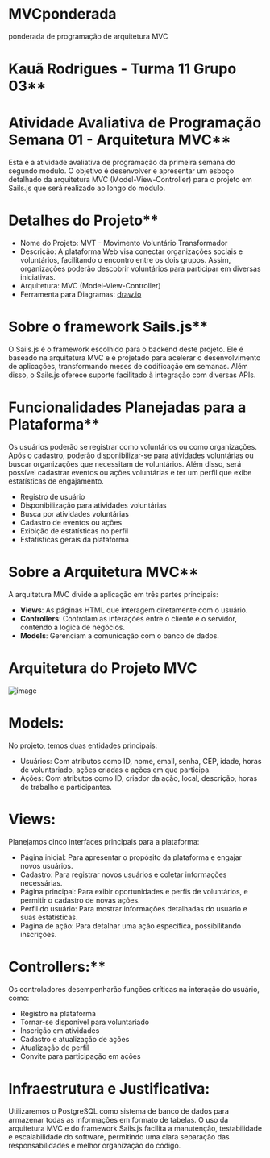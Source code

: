 # MVCponderada
ponderada de programação de arquitetura MVC

# Kauã Rodrigues - Turma 11 Grupo 03**

# Atividade Avaliativa de Programação Semana 01 - Arquitetura MVC**

Esta é a atividade avaliativa de programação da primeira semana do segundo módulo. O objetivo é desenvolver e apresentar um esboço detalhado da arquitetura MVC (Model-View-Controller) para o projeto em Sails.js que será realizado ao longo do módulo.

# Detalhes do Projeto**

- Nome do Projeto: MVT - Movimento Voluntário Transformador
- Descrição: A plataforma Web visa conectar organizações sociais e voluntários, facilitando o encontro entre os dois grupos. Assim, organizações poderão descobrir voluntários para participar em diversas iniciativas.
- Arquitetura: MVC (Model-View-Controller)
- Ferramenta para Diagramas: [draw.io](https://app.diagrams.net/)

# Sobre o framework Sails.js**

O Sails.js é o framework escolhido para o backend deste projeto. Ele é baseado na arquitetura MVC e é projetado para acelerar o desenvolvimento de aplicações, transformando meses de codificação em semanas. Além disso, o Sails.js oferece suporte facilitado à integração com diversas APIs.

# Funcionalidades Planejadas para a Plataforma**

Os usuários poderão se registrar como voluntários ou como organizações. Após o cadastro, poderão disponibilizar-se para atividades voluntárias ou buscar organizações que necessitam de voluntários. Além disso, será possível cadastrar eventos ou ações voluntárias e ter um perfil que exibe estatísticas de engajamento.

- Registro de usuário
- Disponibilização para atividades voluntárias
- Busca por atividades voluntárias
- Cadastro de eventos ou ações
- Exibição de estatísticas no perfil
- Estatísticas gerais da plataforma

# Sobre a Arquitetura MVC**

A arquitetura MVC divide a aplicação em três partes principais:

- **Views**: As páginas HTML que interagem diretamente com o usuário.
- **Controllers**: Controlam as interações entre o cliente e o servidor, contendo a lógica de negócios.
- **Models**: Gerenciam a comunicação com o banco de dados.


# Arquitetura do Projeto MVC
![image](https://github.com/kauarodriguessss/MVCponderada/assets/159058128/d8363943-3aa5-4313-b9f9-615f4849c537)

# Models:

No projeto, temos duas entidades principais:

- Usuários: Com atributos como ID, nome, email, senha, CEP, idade, horas de voluntariado, ações criadas e ações em que participa.
- Ações: Com atributos como ID, criador da ação, local, descrição, horas de trabalho e participantes.

# Views:

Planejamos cinco interfaces principais para a plataforma:

- Página inicial: Para apresentar o propósito da plataforma e engajar novos usuários.
- Cadastro: Para registrar novos usuários e coletar informações necessárias.
- Página principal: Para exibir oportunidades e perfis de voluntários, e permitir o cadastro de novas ações.
- Perfil do usuário: Para mostrar informações detalhadas do usuário e suas estatísticas.
- Página de ação: Para detalhar uma ação específica, possibilitando inscrições.

# Controllers:**

Os controladores desempenharão funções críticas na interação do usuário, como:

- Registro na plataforma
- Tornar-se disponível para voluntariado
- Inscrição em atividades
- Cadastro e atualização de ações
- Atualização de perfil
- Convite para participação em ações

# Infraestrutura e Justificativa:

Utilizaremos o PostgreSQL como sistema de banco de dados para armazenar todas as informações em formato de tabelas. O uso da arquitetura MVC e do framework Sails.js facilita a manutenção, testabilidade e escalabilidade do software, permitindo uma clara separação das responsabilidades e melhor organização do código.
